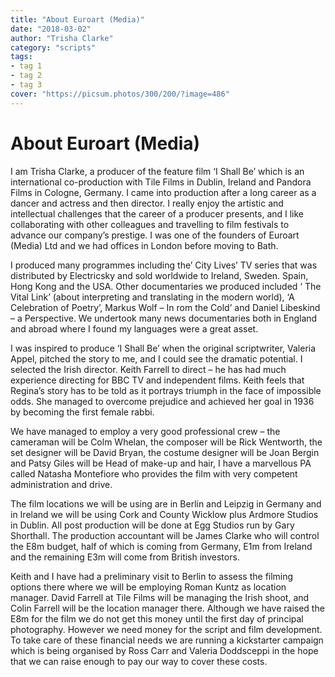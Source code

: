 ```yaml
---
title: "About Euroart (Media)"
date: "2018-03-02"
author: "Trisha Clarke"
category: "scripts"
tags:
- tag 1
- tag 2
- tag 3
cover: "https://picsum.photos/300/200/?image=486"
---
```


# About Euroart (Media)

I am Trisha Clarke, a producer of the feature film ‘I Shall Be’ which is an international co-production with Tile Films in Dublin, Ireland and Pandora Films in Cologne, Germany. I came into production after a long career as a dancer and actress and then director. I really enjoy the artistic and intellectual challenges that the career of a producer presents, and I like collaborating with other colleagues and travelling to film festivals to advance   our company’s prestige. I was one of the founders of Euroart (Media) Ltd  and we had offices in London before moving to Bath.   

I produced many programmes including the’ City Lives’ TV series that was distributed by Electricsky and sold worldwide to Ireland, Sweden. Spain, Hong Kong and the USA.  Other documentaries we produced included ‘ The Vital Link’ (about interpreting and translating in the modern world), ‘A Celebration of Poetry’, Markus Wolf – In rom the Cold’ and Daniel Libeskind – a Perspective. We undertook many news documentaries both in England and abroad where I found my languages were a great asset.

I  was inspired  to produce ‘I Shall Be’ when the original scriptwriter, Valeria Appel, pitched the story to me, and I could see the dramatic potential. I selected the Irish director. Keith Farrell to direct – he has had much experience directing for BBC TV and independent films.  Keith feels that Regina’s story has to be told as it portrays triumph in the face of impossible odds. She managed to overcome prejudice and achieved her goal in 1936 by becoming the first female rabbi.

We have managed to employ a very good professional crew – the cameraman will be Colm Whelan, the composer will be Rick Wentworth, the set designer will be David Bryan, the costume designer will be Joan Bergin and Patsy Giles will be Head of make-up and hair, I have a marvellous PA called Natasha Montefiore who provides the film with very competent administration and drive.

The film locations we will be using are in Berlin and Leipzig in Germany and in Ireland we will be using Cork and County Wicklow plus Ardmore Studios in Dublin. All post production will be done at Egg Studios run by Gary Shorthall. The production accountant will be James Clarke who will control the E8m budget, half of which is coming from Germany, E1m from Ireland and the remaining E3m will come from British investors.

Keith and I have had a preliminary visit to Berlin to assess the filming options there where we will be employing Roman Kuntz as location manager. David Farrell at Tile Films will be managing the Irish shoot, and Colin Farrell will be the location manager there.  Although we have raised the E8m for the film we do not get this money until the first day of principal photography. However we need money for the script and film development. To take care of these financial needs we are running a kickstarter campaign which is being organised by Ross Carr and Valeria Doddsceppi in the hope that we can raise enough to pay our way to cover these costs.
